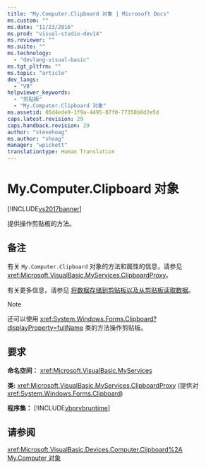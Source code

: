 ```yaml
---
title: "My.Computer.Clipboard 对象 | Microsoft Docs"
ms.custom: ""
ms.date: "11/23/2016"
ms.prod: "visual-studio-dev14"
ms.reviewer: ""
ms.suite: ""
ms.technology: 
  - "devlang-visual-basic"
ms.tgt_pltfrm: ""
ms.topic: "article"
dev_langs: 
  - "VB"
helpviewer_keywords: 
  - "剪贴板"
  - "My.Computer.Clipboard 对象"
ms.assetid: 05d4ede9-1f9a-4495-87f0-77350b8d2e5d
caps.latest.revision: 29
caps.handback.revision: 29
author: "stevehoag"
ms.author: "shoag"
manager: "wpickett"
translationtype: Human Translation
---
```

# My.Computer.Clipboard 对象
[!INCLUDE[vs2017banner](../../../csharp/includes/vs2017banner.md)]

提供操作剪贴板的方法。  
  
## 备注  
 有关 `My.Computer.Clipboard` 对象的方法和属性的信息，请参见 <xref:Microsoft.VisualBasic.MyServices.ClipboardProxy>。  
  
 有关更多信息，请参见 [将数据存储到剪贴板以及从剪贴板读取数据](../../../visual-basic/developing-apps/programming/computer-resources/storing-data-to-and-reading-from-the-clipboard.md)。  
  
> [!NOTE]
>  还可以使用 <xref:System.Windows.Forms.Clipboard?displayProperty=fullName> 类的方法操作剪贴板。  
  
## 要求  
 **命名空间：** <xref:Microsoft.VisualBasic.MyServices>  
  
 **类:** <xref:Microsoft.VisualBasic.MyServices.ClipboardProxy> \(提供对 <xref:System.Windows.Forms.Clipboard>\)  
  
 **程序集：** [!INCLUDE[vbprvbruntime](../../../visual-basic/language-reference/objects/includes/vbprvbruntime_md.md)]  
  
## 请参阅  
 <xref:Microsoft.VisualBasic.Devices.Computer.Clipboard%2A>   
 [My.Computer 对象](../../../visual-basic/language-reference/objects/my-computer-object.md)